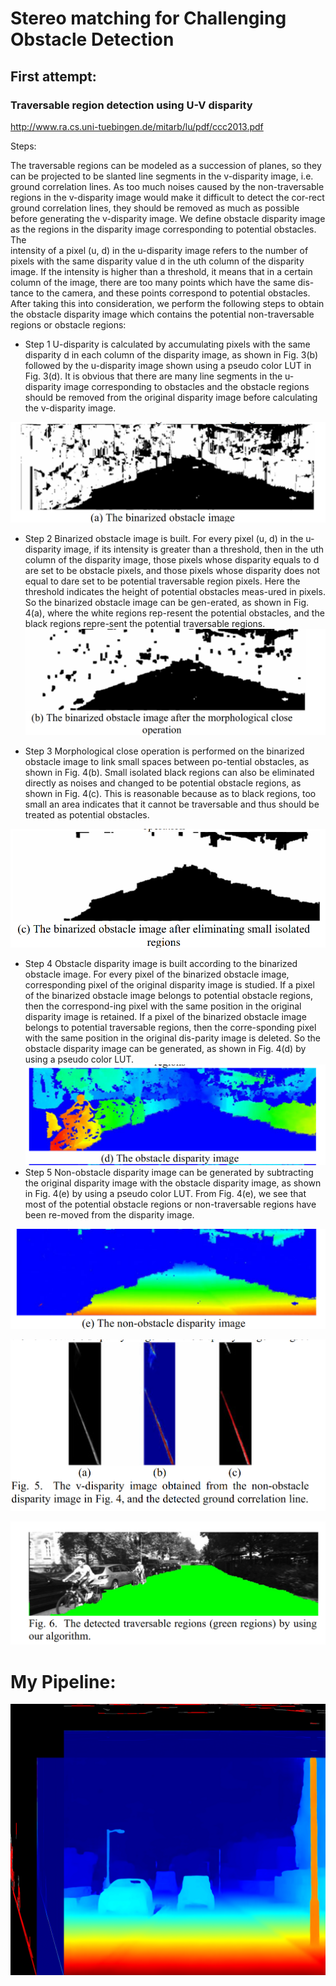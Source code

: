 # Stereo matching for Challenging Obstacle Detection



## First attempt: 

### Traversable region detection using U-V disparity

http://www.ra.cs.uni-tuebingen.de/mitarb/lu/pdf/ccc2013.pdf


Steps:

The traversable regions can be modeled as a succession of planes, so they can be projected to be slanted line segments in the v-disparity image, i.e. ground correlation lines. As too much  noises  caused  by  the  non-traversable  regions  in  the  v-disparity image would make it difficult to detect the cor-rect  ground  correlation  lines,  they  should  be  removed  as  much as possible before generating the v-disparity image. We define obstacle disparity image as the regions in the disparity  image  corresponding  to  potential  obstacles.  The  
intensity of a pixel (u, d) in the u-disparity image refers to the number of pixels with the same disparity value d in the uth column of the disparity image. If the intensity is higher than  a  threshold,  it  means  that  in  a  certain  column  of  the  image, there are too many points which have the same dis-tance to the camera, and these points correspond to potential obstacles.  After  taking  this  into  consideration,  we  perform  the  following  steps  to  obtain  the  obstacle  disparity  image  which  contains  the  potential  non-traversable  regions  or  obstacle regions:

- Step 1  U-disparity is calculated by accumulating pixels with  the  same  disparity  d  in  each  column  of  the  disparity  image,  as  shown  in  Fig.  3(b)  followed  by  the  u-disparity  image  shown  using  a  pseudo  color  LUT  in  Fig.  3(d).  It  is  obvious that there are many line segments in the u-disparity image  corresponding  to  obstacles  and  the  obstacle  regions  should be removed from the original disparity image before calculating the v-disparity image. 

![](2020-04-20-16-16-38.png)


- Step 2  Binarized obstacle image is built. For every pixel (u, d) in the u-disparity image, if its intensity is greater than a threshold, then in the uth column of the disparity image, those pixels whose disparity equals to d are set to be obstacle pixels, and those pixels whose disparity does not equal to dare  set  to  be  potential  traversable  region  pixels.  Here  the  threshold  indicates  the  height  of  potential  obstacles  meas-ured in pixels. So the binarized obstacle image can be gen-erated, as shown in Fig. 4(a), where the white regions rep-resent  the  potential  obstacles,  and  the  black  regions  repre-sent the potential traversable regions. 
![](2020-04-20-16-17-05.png)

- Step 3  Morphological close operation is performed on the binarized  obstacle  image  to  link  small  spaces  between  po-tential obstacles, as shown in Fig. 4(b). Small isolated black regions  can  also  be  eliminated  directly  as  noises  and  changed  to  be  potential  obstacle  regions,  as  shown  in  Fig.  4(c).  This  is  reasonable  because  as  to  black  regions,  too  small an area indicates that it cannot be traversable and thus should be treated as potential obstacles.
  
![](2020-04-20-16-17-24.png)
- Step 4  Obstacle disparity image is built according to the binarized  obstacle  image.  For  every  pixel  of  the  binarized  obstacle image, corresponding pixel of the original disparity image is studied. If a pixel of the binarized obstacle image belongs  to  potential  obstacle  regions,  then  the  correspond-ing  pixel  with  the  same  position  in  the  original  disparity  image is retained. If a pixel of the binarized obstacle image belongs  to  potential  traversable  regions,  then  the  corre-sponding  pixel  with  the  same  position  in  the  original  dis-parity image is deleted. So the obstacle disparity image can be generated, as shown in Fig. 4(d) by using a pseudo color LUT. 
![](2020-04-20-16-17-35.png)
- Step 5  Non-obstacle disparity image can be generated by subtracting  the  original  disparity  image  with  the  obstacle  disparity  image,  as  shown  in  Fig.  4(e)  by  using  a  pseudo  color LUT. From Fig. 4(e), we see that most of the potential obstacle  regions  or  non-traversable  regions  have  been  re-moved from the disparity image.

![](2020-04-20-16-17-48.png)

![](2020-04-20-16-17-59.png)

![](2020-04-20-16-18-07.png)


# My Pipeline:

![](2020-04-20-11-40-47.png)